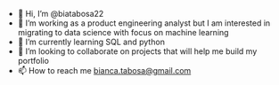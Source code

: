 - 👋 Hi, I’m @biatabosa22
- 👀 I’m working as a product engineering analyst but I am interested in migrating to data science with focus on machine learning
- 🌱 I’m currently learning SQL and python
- 💞️ I’m looking to collaborate on projects that will help me build my portfolio
- 📫 How to reach me bianca.tabosa@gmail.com
